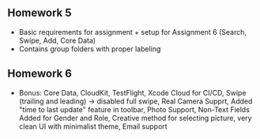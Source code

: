 ##  Homework 5
- Basic requirements for assignment + setup for Assignment 6 (Search, Swipe, Add, Core Data)
- Contains group folders with proper labeling


## Homework 6 
- Bonus: Core Data, CloudKit, TestFlight, Xcode Cloud for CI/CD, Swipe (trailing and leading) -> disabled full swipe, Real Camera Supprt, Added "time to last update" feature in toolbar, Photo Support, Non-Text Fields Added for Gender and Role, Creative method for selecting picture, very clean UI with minimalist theme, Email support 
